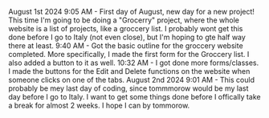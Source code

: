 August 1st 2024
9:05 AM - First day of August, new day for a new project! This time I'm going to be doing a "Grocerry" project, where the whole website is a list of projects, like a groccery list. I probably wont get this done before I go to Italy (not even close), but I'm hoping to gte half way there at least.
9:40 AM - Got the basic outline for the groccery website completed. More specifically, I made the first form for the Groccery list. I also added a button to it as well.
10:32 AM - I got done more forms/classes. I made the buttons for the Edit and Delete functions on the website when someone clicks on one of the tabs.
August 2nd 2024
9:01 AM - This could probably be mey last day of coding, since tommmorow would be my last day before I go to Italy. I want to get some things done before I offically take a break for almost 2 weeks. I hope I can by tommorow. 